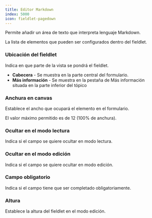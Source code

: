 ```yaml
---
title: Editor Markdown
index: 5000
icon: fieldlet-pagedown
---
```


 Permite añadir un área de texto que interpreta lenguaje Markdown.

 La lista de elementos que pueden ser configurados dentro del fieldlet.

### Ubicación del fieldlet

 Indica en que parte de la vista se pondrá el fieldlet.

- **Cabecera** - Se muestra en la parte central del formulario.
- **Más información** - Se muestra en la pestaña de Más información situada en la parte inferior del tópico

### Anchura en canvas

Establece el ancho que ocupará el elemento en el formulario.

El valor máximo permitido es de 12 (100% de anchura).

### Ocultar en el modo lectura

Indica si el campo se quiere ocultar en modo lectura.

### Ocultar en el modo edición

Indica si el campo se quiere ocultar en modo edición.

### Campo obligatorio

Indica si el campo tiene que ser completado obligatoriamente.

### Altura

Establece la altura del fieldlet en el modo edición.